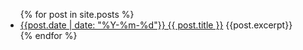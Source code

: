 

<ul>
  {% for post in site.posts %}
    <li>
      <a href="{{ post.url }}">{{post.date | date: "%Y-%m-%d"}} {{ post.title }}</a>
      {{post.excerpt}}
    </li>
  {% endfor %}
</ul>